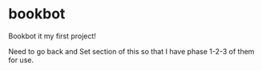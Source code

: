 # bookbot
Bookbot it my first project!

Need to go back and Set section of this so that I have phase 1-2-3 of them for use.